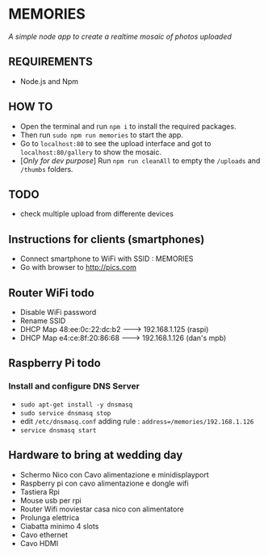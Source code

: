 # MEMORIES
_A simple node app to create a realtime mosaic of photos uploaded_

## REQUIREMENTS
- Node.js and Npm

## HOW TO
-  Open the terminal and run `npm i` to install the required packages.
-  Then run `sudo npm run memories` to start the app.
-  Go to `localhost:80` to see the upload interface and got to `localhost:80/gallery` to show the mosaic.
-  [*Only for dev purpose*] Run `npm run cleanAll` to empty the `/uploads` and `/thumbs` folders.

## TODO
- check multiple upload from differente devices

## Instructions for clients (smartphones)
- Connect smartphone to WiFi with SSID : MEMORIES
- Go with browser to http://pics.com

## Router WiFi todo
- Disable WiFi password
- Rename SSID
- DHCP Map 48:ee:0c:22:dc:b2  ---> 192.168.1.125   (raspi)
- DHCP Map e4:ce:8f:20:86:68  ---> 192.168.1.126  (dan's mpb)


## Raspberry Pi todo

### Install and configure DNS Server
- `sudo apt-get install -y dnsmasq`
- `sudo service dnsmasq stop`
- edit `/etc/dnsmasq.conf` adding rule : `address=/memories/192.168.1.126`
- `service dnsmasq start`

## Hardware to bring at wedding day
- Schermo Nico con Cavo alimentazione e minidisplayport
- Raspberry pi con cavo alimentazione e dongle wifi
- Tastiera Rpi
- Mouse usb per rpi
- Router Wifi moviestar casa nico  con alimentatore
- Prolunga elettrica
- Ciabatta minimo 4 slots
- Cavo ethernet
- Cavo HDMI
